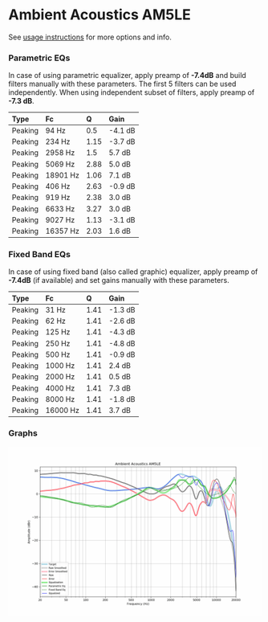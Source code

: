 # Ambient Acoustics AM5LE
See [usage instructions](https://github.com/jaakkopasanen/AutoEq#usage) for more options and info.

### Parametric EQs
In case of using parametric equalizer, apply preamp of **-7.4dB** and build filters manually
with these parameters. The first 5 filters can be used independently.
When using independent subset of filters, apply preamp of **-7.3 dB**.

| Type    | Fc       |    Q | Gain    |
|:--------|:---------|:-----|:--------|
| Peaking | 94 Hz    | 0.5  | -4.1 dB |
| Peaking | 234 Hz   | 1.15 | -3.7 dB |
| Peaking | 2958 Hz  | 1.5  | 5.7 dB  |
| Peaking | 5069 Hz  | 2.88 | 5.0 dB  |
| Peaking | 18901 Hz | 1.06 | 7.1 dB  |
| Peaking | 406 Hz   | 2.63 | -0.9 dB |
| Peaking | 919 Hz   | 2.38 | 3.0 dB  |
| Peaking | 6633 Hz  | 3.27 | 3.0 dB  |
| Peaking | 9027 Hz  | 1.13 | -3.1 dB |
| Peaking | 16357 Hz | 2.03 | 1.6 dB  |

### Fixed Band EQs
In case of using fixed band (also called graphic) equalizer, apply preamp of **-7.4dB**
(if available) and set gains manually with these parameters.

| Type    | Fc       |    Q | Gain    |
|:--------|:---------|:-----|:--------|
| Peaking | 31 Hz    | 1.41 | -1.3 dB |
| Peaking | 62 Hz    | 1.41 | -2.6 dB |
| Peaking | 125 Hz   | 1.41 | -4.3 dB |
| Peaking | 250 Hz   | 1.41 | -4.8 dB |
| Peaking | 500 Hz   | 1.41 | -0.9 dB |
| Peaking | 1000 Hz  | 1.41 | 2.4 dB  |
| Peaking | 2000 Hz  | 1.41 | 0.5 dB  |
| Peaking | 4000 Hz  | 1.41 | 7.3 dB  |
| Peaking | 8000 Hz  | 1.41 | -1.8 dB |
| Peaking | 16000 Hz | 1.41 | 3.7 dB  |

### Graphs
![](./Ambient%20Acoustics%20AM5LE.png)